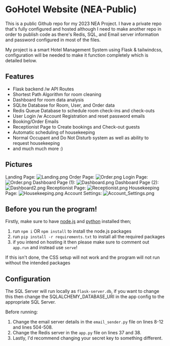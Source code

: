 # GoHotel Website (NEA-Public)
This is a public Github repo for my 2023 NEA Project.
I have a private repo that's fully configured and hosted although I need to make another repo in order to publish code as there's Redis, SQL, and Email server information and password configured in most of the files.

My project is a smart Hotel Management System using Flask &amp; tailwindcss, configuration will be needed to make it function completely which is detailed below.
## Features
* Flask backend /w API Routes 
* Shortest Path Algorithm for room cleaning
* Dashboard for room data analysis
* SQLite Database for Room, User, and Order data
* Redis Queue Database to schedule room check-ins and check-outs
* User Login /w Account Registration and reset password emails
* Booking/Order Emails
* Receptionist Page to Create bookings and Check-out guests
* Automatic scheduling of housekeeping
* Normal Occupant and Do Not Disturb system as well as ability to request housekeeping
* and much much more :)

## Pictures
Landing Page:
<img src="https://cdn.discordapp.com/attachments/659031245996556325/1067832974365708298/Landing.png" alt="Landing.png"/>
Order Page:
<img src="https://cdn.discordapp.com/attachments/659031245996556325/1067832973346480200/Order.png" alt="Order.png"/>
Login Page:
<img src="https://media.discordapp.net/attachments/659031245996556325/1067840927995011124/Login.png?width=1426&height=662" alt="Order.png"/>
Dashboard Page (1):
<img src="https://cdn.discordapp.com/attachments/659031245996556325/1067832972960612433/Dashboard.png" alt="Dashboard.png"/>
Dashboard Page (2):
<img src="" alt="Dashboard2.png"/>
Receptionist Page:
<img src="https://cdn.discordapp.com/attachments/659031245996556325/1067832973883359363/Receptionist.png" alt="Receptionist.png"/>
Housekeeping Page:
<img src="https://cdn.discordapp.com/attachments/659031245996556325/1067834053711118437/Housekeeping.png" alt="Housekeeping.png"/>
 Account Settings:
 <img src="https://cdn.discordapp.com/attachments/659031245996556325/1067832973627510804/Account_Settings.png" alt="Account_Settings.png"/>

## Before you run the program!
Firstly, make sure to have [node.js](https://nodejs.org/en/download/) and [python](https://www.python.org/downloads/) installed then;
1. run `npm i` OR `npm install` to install the node.js packages
2. run `pip install -r requirements.txt` to install all the required packages
3. if you intend on hosting it then please make sure to comment out `app.run` and instead use `serve`!

If this isn't done, the CSS setup will not work and the program will not run without the intended packages

## Configuration
The SQL Server will run locally as `flask-server.db`, if you want to change this then change the SQLALCHEMY_DATABASE_URI in the app config to the appropriate SQL Server.

Before running:
1. Change the email server details in the `email_sender.py` file on lines 8-12 and lines 504-508.
2. Change the Redis server in the `app.py` file on lines 37 and 38.
3. Lastly, I'd recommend changing your secret key to something different.

